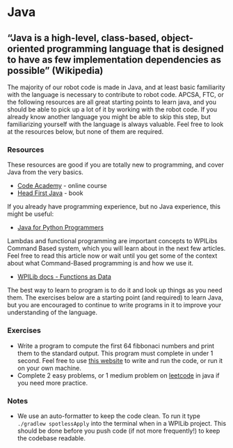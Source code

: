 # Java

## “Java is a high-level, class-based, object-oriented programming language that is designed to have as few implementation dependencies as possible” (Wikipedia)

The majority of our robot code is made in Java, and at least basic familiarity with the language is necessary to contribute to robot code.
APCSA, FTC, or the following resources are all great starting points to learn java, and you should be able to pick up a lot of it by working with the robot code.
If you already know another language you might be able to skip this step, but familiarizing yourself with the language is always valuable.
Feel free to look at the resources below, but none of them are required.

### Resources

These resources are good if you are totally new to programming, and cover Java from the very basics.

- [Code Academy](https://www.codecademy.com/learn/learn-java) - online course
- [Head First Java](https://www.rcsdk12.org/cms/lib/NY01001156/Centricity/Domain/4951/Head_First_Java_Second_Edition.pdf) - book

If you already have programming experience, but no Java experience, this might be useful:

- [Java for Python Programmers](https://runestone.academy/ns/books/published/java4python/index.html)

Lambdas and functional programming are important concepts to WPILibs Command Based system, which you will learn about in the next few articles.
Feel free to read this article now or wait until you get some of the context about what Command-Based programming is and how we use it.

- [WPILib docs - Functions as Data](https://docs.wpilib.org/en/stable/docs/software/basic-programming/functions-as-data.html)

The best way to learn to program is to do it and look up things as you need them.
The exercises below are a starting point (and required) to learn Java, but you are encouraged to continue to write programs in it to improve your understanding of the language.

### Exercises

- Write a program to compute the first 64 fibbonaci numbers and print them to the standard output.
  This program must complete in under 1 second.
  Feel free to use [this website](https://www.programiz.com/java-programming/online-compiler/) to write and run the code, or run it on your own machine.
- Complete 2 easy problems, or 1 medium problem on [leetcode](https://leetcode.com/problemset/all/) in java if you need more practice.

### Notes

- We use an auto-formatter to keep the code clean.
  To run it type `./gradlew spotlessApply` into the terminal when in a WPILib project.
  This should be done before you push code (if not more frequently!) to keep the codebase readable.
